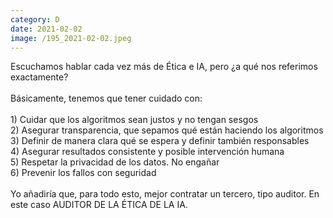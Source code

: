 ```yaml
--- 
category: D 
date: 2021-02-02 
image: /195_2021-02-02.jpeg 
--- 
```


Escuchamos hablar cada vez más de Ética e IA, pero ¿a qué nos referimos exactamente?<br><br>Básicamente, tenemos que tener cuidado con:<br><br>1) Cuidar que los algoritmos sean justos y no tengan sesgos<br>2) Asegurar transparencia, que sepamos qué están haciendo los algoritmos<br>3) Definir de manera clara qué se espera y definir también responsables<br>4) Asegurar resultados consistente y posible intervención humana<br>5) Respetar la privacidad de los datos. No engañar<br>6) Prevenir los fallos con seguridad<br><br>Yo añadiría que, para todo esto, mejor contratar un tercero, tipo auditor. En este caso AUDITOR DE LA ÉTICA DE LA IA.